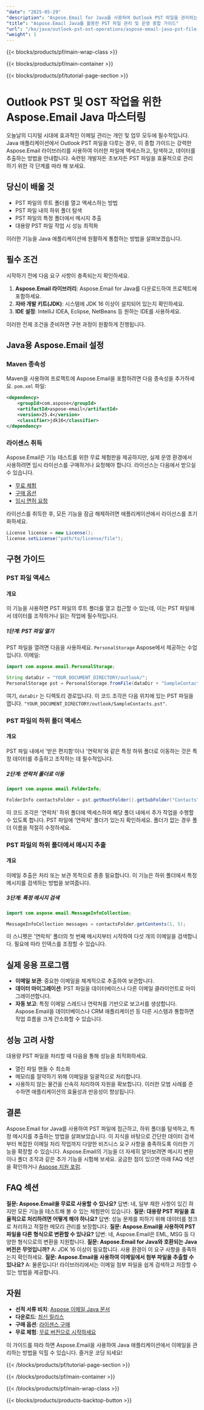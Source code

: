 ```yaml
---
"date": "2025-05-29"
"description": "Aspose.Email for Java를 사용하여 Outlook PST 파일을 관리하는 방법을 알아보세요. 이 가이드에서는 Java 애플리케이션에서 데이터 액세스, 탐색, 추출 및 성능 최적화 방법을 다룹니다."
"title": "Aspose.Email Java를 활용한 PST 파일 관리 및 운영 종합 가이드"
"url": "/ko/java/outlook-pst-ost-operations/aspose-email-java-pst-file-management/"
"weight": 1
---
```


{{< blocks/products/pf/main-wrap-class >}}

{{< blocks/products/pf/main-container >}}

{{< blocks/products/pf/tutorial-page-section >}}
# Outlook PST 및 OST 작업을 위한 Aspose.Email Java 마스터링

오늘날의 디지털 시대에 효과적인 이메일 관리는 개인 및 업무 모두에 필수적입니다. Java 애플리케이션에서 Outlook PST 파일을 다루는 경우, 이 종합 가이드는 강력한 Aspose.Email 라이브러리를 사용하여 이러한 파일에 액세스하고, 탐색하고, 데이터를 추출하는 방법을 안내합니다. 숙련된 개발자든 초보자든 PST 파일을 효율적으로 관리하기 위한 각 단계를 따라 해 보세요.

## 당신이 배울 것
- PST 파일의 루트 폴더를 열고 액세스하는 방법
- PST 파일 내의 하위 폴더 탐색
- PST 파일의 특정 폴더에서 메시지 추출
- 대용량 PST 파일 작업 시 성능 최적화

이러한 기능을 Java 애플리케이션에 원활하게 통합하는 방법을 살펴보겠습니다.

## 필수 조건
시작하기 전에 다음 요구 사항이 충족되는지 확인하세요.
1. **Aspose.Email 라이브러리**: Aspose.Email for Java를 다운로드하여 프로젝트에 포함하세요.
2. **자바 개발 키트(JDK)**: 시스템에 JDK 16 이상이 설치되어 있는지 확인하세요.
3. **IDE 설정**: IntelliJ IDEA, Eclipse, NetBeans 등 원하는 IDE를 사용하세요.

이러한 전제 조건을 준비하면 구현 과정이 원활하게 진행됩니다.

## Java용 Aspose.Email 설정
### Maven 종속성
Maven을 사용하여 프로젝트에 Aspose.Email을 포함하려면 다음 종속성을 추가하세요. `pom.xml` 파일:
```xml
<dependency>
    <groupId>com.aspose</groupId>
    <artifactId>aspose-email</artifactId>
    <version>25.4</version>
    <classifier>jdk16</classifier>
</dependency>
```
### 라이센스 취득
Aspose.Email은 기능 테스트를 위한 무료 체험판을 제공하지만, 실제 운영 환경에서 사용하려면 임시 라이선스를 구매하거나 요청해야 합니다. 라이선스는 다음에서 받으실 수 있습니다.
- [무료 체험](https://releases.aspose.com/email/java/)
- [구매 옵션](https://purchase.aspose.com/buy)
- [임시 면허 요청](https://purchase.aspose.com/temporary-license/)

라이선스를 취득한 후, 모든 기능을 잠금 해제하려면 애플리케이션에서 라이선스를 초기화하세요.
```java
License license = new License();
license.setLicense("path/to/license/file");
```
## 구현 가이드
### PST 파일 액세스
#### 개요
이 기능을 사용하면 PST 파일의 루트 폴더를 열고 접근할 수 있는데, 이는 PST 파일에서 데이터를 조작하거나 읽는 작업에 필수적입니다.
##### 1단계: PST 파일 열기
PST 파일을 열려면 다음을 사용하세요. `PersonalStorage` Aspose에서 제공하는 수업입니다. 이메일:
```java
import com.aspose.email.PersonalStorage;

String dataDir = "YOUR_DOCUMENT_DIRECTORY/outlook/";
PersonalStorage pst = PersonalStorage.fromFile(dataDir + "SampleContacts.pst");
```
여기, `dataDir` 는 디렉토리 경로입니다. 이 코드 조각은 다음 위치에 있는 PST 파일을 엽니다. `"YOUR_DOCUMENT_DIRECTORY/outlook/SampleContacts.pst"`.
### PST 파일의 하위 폴더 액세스
#### 개요
PST 파일 내에서 '받은 편지함'이나 '연락처'와 같은 특정 하위 폴더로 이동하는 것은 특정 데이터를 추출하고 조작하는 데 필수적입니다.
##### 2단계: 연락처 폴더로 이동
```java
import com.aspose.email.FolderInfo;

FolderInfo contactsFolder = pst.getRootFolder().getSubFolder("Contacts");
```
이 코드 조각은 '연락처' 하위 폴더에 액세스하여 해당 폴더 내에서 추가 작업을 수행할 수 있도록 합니다. PST 파일에 '연락처' 폴더가 있는지 확인하세요. 폴더가 없는 경우 폴더 이름을 적절히 수정하세요.
### PST 파일의 하위 폴더에서 메시지 추출
#### 개요
이메일 추출은 처리 또는 보관 목적으로 종종 필요합니다. 이 기능은 하위 폴더에서 특정 메시지를 검색하는 방법을 보여줍니다.
##### 3단계: 특정 메시지 검색
```java
import com.aspose.email.MessageInfoCollection;

MessageInfoCollection messages = contactsFolder.getContents(1, 5);
```
이 스니펫은 '연락처' 폴더의 첫 번째 메시지부터 시작하여 다섯 개의 이메일을 검색합니다. 필요에 따라 인덱스를 조정할 수 있습니다.
## 실제 응용 프로그램
- **이메일 보관**: 중요한 이메일을 체계적으로 추출하여 보관합니다.
- **데이터 마이그레이션**: PST 파일을 데이터베이스나 다른 이메일 클라이언트로 마이그레이션합니다.
- **자동 보고**: 특정 이메일 스레드나 연락처를 기반으로 보고서를 생성합니다.
Aspose.Email을 데이터베이스나 CRM 애플리케이션 등 다른 시스템과 통합하면 작업 흐름을 크게 간소화할 수 있습니다.
## 성능 고려 사항
대용량 PST 파일을 처리할 때 다음을 통해 성능을 최적화하세요.
- 열린 파일 핸들 수 최소화
- 메모리를 절약하기 위해 이메일을 일괄적으로 처리합니다.
- 사용하지 않는 물건을 신속히 처리하여 자원을 확보합니다.
이러한 모범 사례를 준수하면 애플리케이션의 효율성과 반응성이 향상됩니다.
## 결론
Aspose.Email for Java를 사용하여 PST 파일에 접근하고, 하위 폴더를 탐색하고, 특정 메시지를 추출하는 방법을 살펴보았습니다. 이 지식을 바탕으로 간단한 데이터 검색부터 복잡한 이메일 처리 작업까지 다양한 비즈니스 요구 사항을 충족하도록 이러한 기능을 확장할 수 있습니다.
Aspose.Email의 기능을 더 자세히 알아보려면 메시지 변환이나 폴더 조작과 같은 추가 기능을 시험해 보세요. 궁금한 점이 있으면 아래 FAQ 섹션을 확인하거나 [Aspose 지원 포럼](https://forum.aspose.com/c/email/10).
## FAQ 섹션
**질문: Aspose.Email을 무료로 사용할 수 있나요?**
답변: 네, 일부 제한 사항이 있긴 하지만 모든 기능을 테스트해 볼 수 있는 체험판이 있습니다.
**질문: 대용량 PST 파일을 효율적으로 처리하려면 어떻게 해야 하나요?**
답변: 성능 문제를 피하기 위해 데이터를 청크로 처리하고 적절한 메모리 관리를 보장합니다.
**질문: Aspose.Email을 사용하여 PST 파일을 다른 형식으로 변환할 수 있나요?**
답변: 네, Aspose.Email은 EML, MSG 등 다양한 형식으로의 변환을 지원합니다.
**질문: Aspose.Email for Java와 호환되는 Java 버전은 무엇입니까?**
A: JDK 16 이상이 필요합니다. 사용 환경이 이 요구 사항을 충족하는지 확인하세요.
**질문: Aspose.Email을 사용하여 이메일에서 첨부 파일을 추출할 수 있나요?**
A: 물론입니다! 라이브러리에서는 이메일 첨부 파일을 쉽게 검색하고 저장할 수 있는 방법을 제공합니다.
## 자원
- **선적 서류 비치**: [Aspose 이메일 Java 문서](https://reference.aspose.com/email/java/)
- **다운로드**: [최신 릴리스](https://releases.aspose.com/email/java/)
- **구매 옵션**: [라이센스 구매](https://purchase.aspose.com/buy)
- **무료 체험**: [무료 버전으로 시작하세요](https://releases.aspose.com/email/java/)

이 가이드를 따라 하면 Aspose.Email을 사용하여 Java 애플리케이션에서 이메일을 관리하는 방법을 익힐 수 있습니다. 즐거운 코딩 되세요!

{{< /blocks/products/pf/tutorial-page-section >}}

{{< /blocks/products/pf/main-container >}}

{{< /blocks/products/pf/main-wrap-class >}}

{{< blocks/products/products-backtop-button >}}
